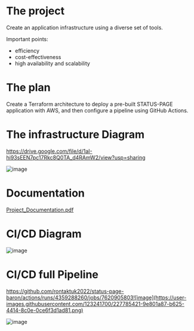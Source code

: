 # The project
Create an application infrastructure using a diverse set of tools.

Important points:
- efficiency
- cost-effectiveness
- high availability and scalability

# The plan
Create a Terraform architecture to deploy a pre-built STATUS-PAGE application with AWS, and then configure a pipeline using GitHub Actions.

# The infrastructure Diagram
https://drive.google.com/file/d/1aI-hi93sEEN7pc17Rkc8Q0TA_d4RAmW2/view?usp=sharing

![image](https://user-images.githubusercontent.com/123241700/227783677-9f730799-942c-4b7d-bedc-a50014892173.png)

# Documentation
[Project_Documentation.pdf](https://github.com/YitzhakyBar/ARCIandCICD-project/files/11071970/Project_Documentation.pdf)

# CI/CD Diagram
![image](https://user-images.githubusercontent.com/123241700/227784194-6df6c0b3-b106-4c18-8545-aceda73a0558.png)

# CI/CD full Pipeline
https://github.com/rontaktuk2022/status-page-baron/actions/runs/4359288260/jobs/7620905803![image](https://user-images.githubusercontent.com/123241700/227785421-9e801a87-b625-4414-8c0e-0ce6f3d1ad81.png)


![image](https://user-images.githubusercontent.com/123241700/227784249-d193b070-07f6-46df-b410-aa9ec181ea79.png)


